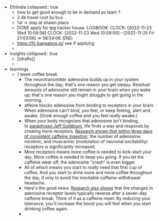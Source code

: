 - EthIndia
  collapsed:: true
	- how to get good enough to be in demand as team ?
	- 2.4k travel cost by bus
	- 1st -> stay at shawn place
	- DONE apply for tpg hacker house
	  :LOGBOOK:
	  CLOCK: [2022-11-23 Wed 10:08:58]
	  CLOCK: [2022-11-23 Wed 10:09:00]--[2022-11-25 Fri 21:03:06] =>  58:54:06
	  :END:
	- https://fil-bangalore.io/ see if applying
	-
- insights
  collapsed:: true
	- [[drafts]]
	-
- learnings
	- 1 week coffee break
		- The neurotransmitter adenosine builds up in your system throughout the day; that's one reason you get sleepy. Residual amounts of adenosine still remain in your brain when you wake up; that's one reason you might struggle to get going in the morning.
		- affeine blocks adenosine from binding to receptors in your brain. When adenosine can't bind, you feel, or keep feeling, alert and awake. (Drink enough coffee and you feel *really* awake.)
		- When your body recognizes that adenosine isn't binding, to [paraphrase Jeff Goldblum](https://www.youtube.com/watch?v=kiVVzxoPTtg), life finds a way and responds by creating more receptors. [Research shows that within three days of consistent caffeine ingestion](https://www.ncbi.nlm.nih.gov/pmc/articles/PMC3432916/), the number of adenosine, nicotinic, and muscarinic (modulation of neuronal excitability) receptors is significantly increased.
		- More receptors means more coffee is needed to kick-start your day. More coffee is needed to keep you going. If you let the caffeine wear off, the adenosine "crash" is even bigger.
		- All of which means you start to *really* need that first cup of coffee. And you start to drink more and more coffee throughout the day, if only to avoid the inevitable caffeine-withdrawal headache.
		- Here's the good news. [Research also shows](https://www.ncbi.nlm.nih.gov/pmc/articles/PMC3432916/) that the changes in adenosine receptor levels typically reverse after a seven-day caffeine break. Think of it as a caffeine reset: By reducing your tolerance, you'll increase the boost you will feel when you start drinking coffee again.
		-